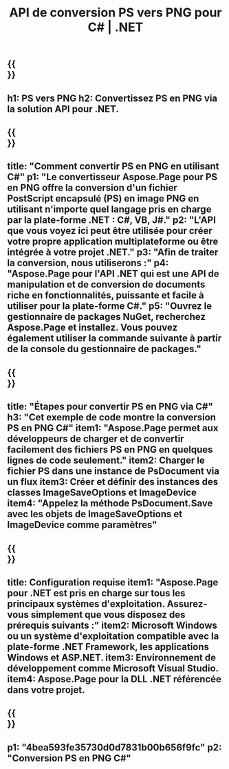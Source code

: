 ﻿---
translation: true
template: /_templates/_conversion-child-net.md
title: API de conversion PS vers PNG pour C# |  .NET
url: /net/conversion/ps-to-png/
description: Exemple de code pour la conversion PS vers PNG C#. Utilisez le code d'exemple d'API pour la conversion de fichiers PS par lots en PNG dans VB.NET, Asp.NET ou toute application basée sur .NET.
informat: PS
outformat: PNG
otherformats: XPS EPS
---

{{<section banner>}}
---
h1: PS vers PNG
h2: Convertissez PS en PNG via la solution API pour .NET.
---

{{<section overview>}}
---
title: "Comment convertir PS en PNG en utilisant C#"
p1: "Le convertisseur Aspose.Page pour PS en PNG offre la conversion d'un fichier PostScript encapsulé (PS) en image PNG en utilisant n'importe quel langage pris en charge par la plate-forme .NET : C#, VB, J#."
p2: "L'API que vous voyez ici peut être utilisée pour créer votre propre application multiplateforme ou être intégrée à votre projet .NET."
p3: "Afin de traiter la conversion, nous utiliserons :"
p4: "Aspose.Page pour l'API .NET qui est une API de manipulation et de conversion de documents riche en fonctionnalités, puissante et facile à utiliser pour la plate-forme C#."
p5: "Ouvrez le gestionnaire de packages NuGet, recherchez Aspose.Page et installez. Vous pouvez également utiliser la commande suivante à partir de la console du gestionnaire de packages."
---

{{<section feature1>}}
---
title: "Étapes pour convertir PS en PNG via C#"
h3: "Cet exemple de code montre la conversion PS en PNG C#"
item1: "Aspose.Page permet aux développeurs de charger et de convertir facilement des fichiers PS en PNG en quelques lignes de code seulement."
item2: Charger le fichier PS dans une instance de PsDocument via un flux
item3: Créer et définir des instances des classes ImageSaveOptions et ImageDevice
item4: "Appelez la méthode PsDocument.Save avec les objets de ImageSaveOptions et ImageDevice comme paramètres"
---

{{<section feature2>}}
---
title: Configuration requise
item1: "Aspose.Page pour .NET est pris en charge sur tous les principaux systèmes d'exploitation. Assurez-vous simplement que vous disposez des prérequis suivants :"
item2: Microsoft Windows ou un système d'exploitation compatible avec la plate-forme .NET Framework, les applications Windows et ASP.NET.
item3: Environnement de développement comme Microsoft Visual Studio.
item4: Aspose.Page pour la DLL .NET référencée dans votre projet.
---

{{<section gist>}}
---
p1: "4bea593fe35730d0d7831b00b656f9fc"
p2: "Conversion PS en PNG C#"
---

